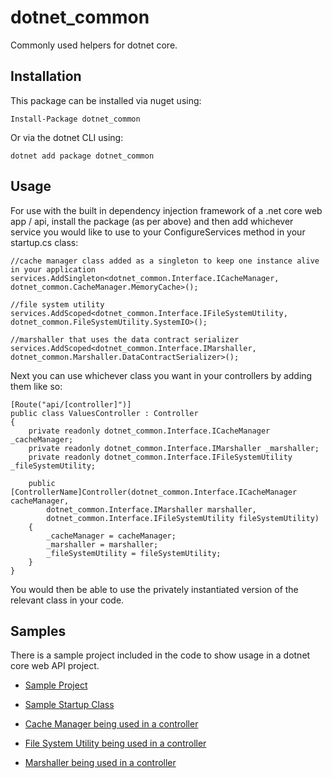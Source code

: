 # dotnet_common
Commonly used helpers for dotnet core.

## Installation
This package can be installed via nuget using:

```
Install-Package dotnet_common
```

Or via the dotnet CLI using:

```
dotnet add package dotnet_common
```

## Usage

For use with the built in dependency injection framework of a .net core web app / api, install the package (as per above) and then add whichever service you would like to use to your ConfigureServices method in your startup.cs class:

```
//cache manager class added as a singleton to keep one instance alive in your application
services.AddSingleton<dotnet_common.Interface.ICacheManager, dotnet_common.CacheManager.MemoryCache>();

//file system utility
services.AddScoped<dotnet_common.Interface.IFileSystemUtility, dotnet_common.FileSystemUtility.SystemIO>();

//marshaller that uses the data contract serializer
services.AddScoped<dotnet_common.Interface.IMarshaller, dotnet_common.Marshaller.DataContractSerializer>();
```

Next you can use whichever class you want in your controllers by adding them like so:

```
[Route("api/[controller]")]
public class ValuesController : Controller
{
    private readonly dotnet_common.Interface.ICacheManager _cacheManager;
    private readonly dotnet_common.Interface.IMarshaller _marshaller;
    private readonly dotnet_common.Interface.IFileSystemUtility _fileSystemUtility;

    public [ControllerName]Controller(dotnet_common.Interface.ICacheManager cacheManager,
        dotnet_common.Interface.IMarshaller marshaller,
        dotnet_common.Interface.IFileSystemUtility fileSystemUtility)
    {
        _cacheManager = cacheManager;
        _marshaller = marshaller;
        _fileSystemUtility = fileSystemUtility;
    }
}
```

You would then be able to use the privately instantiated version of the relevant class in your code.

## Samples

There is a sample project included in the code to show usage in a dotnet core web API project.

* [Sample Project](https://github.com/heathesh/dotnet_common/tree/master/sample/dotnet_common.Sample.Web)
* [Sample Startup Class](https://github.com/heathesh/dotnet_common/blob/master/sample/dotnet_common.Sample.Web/Startup.cs)

* [Cache Manager being used in a controller](https://github.com/heathesh/dotnet_common/blob/master/sample/dotnet_common.Sample.Web/Controllers/CacheSampleController.cs)
* [File System Utility being used in a controller](https://github.com/heathesh/dotnet_common/blob/master/sample/dotnet_common.Sample.Web/Controllers/FileSystemUtilitySampleController.cs)
* [Marshaller being used in a controller](https://github.com/heathesh/dotnet_common/blob/master/sample/dotnet_common.Sample.Web/Controllers/MarshallerSampleController.cs)